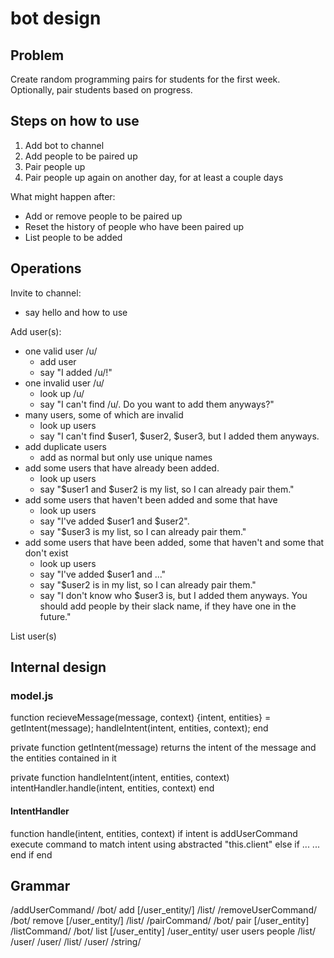 # bot design
## Problem
Create random programming pairs for students for the first week. Optionally, pair students based on progress.

## Steps on how to use
1. Add bot to channel
2. Add people to be paired up
3. Pair people up
4. Pair people up again on another day, for at least a couple days

What might happen after:
- Add or remove people to be paired up
- Reset the history of people who have been paired up
- List people to be added

## Operations
Invite to channel: 
* say hello and how to use

Add user(s):
- one valid user /u/
  * add user
  * say "I added /u/!"
- one invalid user /u/
  * look up /u/
  * say "I can't find /u/. Do you want to add them anyways?"
- many users, some of which are invalid
  * look up users
  * say "I can't find $user1, $user2, $user3, but I added them anyways.
- add duplicate users
  * add as normal but only use unique names
- add some users that have already been added.
  * look up users
  * say "$user1 and $user2 is my list, so I can already pair them."
- add some users that haven't been added and some that have
  * look up users
  * say "I've added $user1 and $user2".
  * say "$user3 is my list, so I can already pair them."
- add some users that have been added, some that haven't and some that don't exist
  * look up users
  * say "I've added $user1 and ..."
  * say "$user2 is in my list, so I can already pair them."
  * say "I don't know who $user3 is, but I added them anyways. You should add people by their slack name, if they have one in the future."

List user(s)

## Internal design

### model.js
function recieveMessage(message, context)
  {intent, entities} = getIntent(message);
  handleIntent(intent, entities, context);
end

private function getIntent(message)
  returns the intent of the message and the entities contained in it

private function handleIntent(intent, entities, context)
  intentHandler.handle(intent, entities, context)
end

#### IntentHandler
function handle(intent, entities, context) 
  if intent is addUserCommand
    execute command to match intent using abstracted "this.client"
  else if ...
    ...
  end if
end


## Grammar
/addUserCommand/
  /bot/ add [/user_entity/] /list/
/removeUserCommand/
  /bot/ remove [/user_entity/] /list/
/pairCommand/
  /bot/ pair [/user_entity]
/listCommand/
  /bot/ list [/user_entity]
/user_entity/
  user
  users
  people
/list/
  /user/
  /user/ /list/
/user/
  /string/